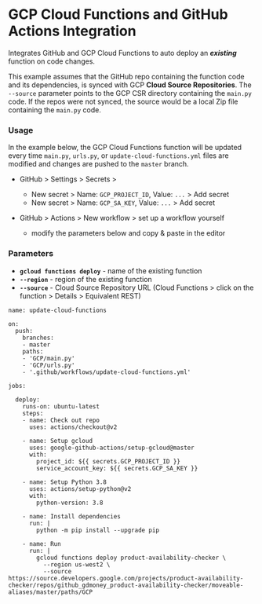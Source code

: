 # GCP Cloud Functions and GitHub Actions Integration

Integrates GitHub and GCP Cloud Functions to auto deploy an ***existing*** function on code changes.

This example assumes that the GitHub repo containing the function code and its dependencies, is synced with GCP **Cloud Source Repositories**. The `--source` parameter points to the GCP CSR directory containing the `main.py` code. If the repos were not synced, the source would be a local Zip file containing the `main.py` code.

### Usage
In the example below, the GCP Cloud Functions function will be updated every time `main.py`, `urls.py`, or `update-cloud-functions.yml` files are modified and changes are pushed to the `master` branch.

- GitHub > Settings > Secrets >  
  - New secret > Name: `GCP_PROJECT_ID`, Value: `...` > Add secret  
  - New secret > Name: `GCP_SA_KEY`, Value: `...` > Add secret
  
- GitHub > Actions > New workflow > set up a workflow yourself
  - modify the parameters below and copy & paste in the editor

### Parameters
- **`gcloud functions deploy`** - name of the existing function
- **`--region`** - region of the existing function 
- **`--source`** - Cloud Source Repository URL (Cloud Functions > click on the function > Details > Equivalent REST)


```
name: update-cloud-functions

on:
  push:
    branches:
    - master
    paths:
    - 'GCP/main.py'
    - 'GCP/urls.py'
    - '.github/workflows/update-cloud-functions.yml'

jobs:
  
  deploy:
    runs-on: ubuntu-latest
    steps:
    - name: Check out repo
      uses: actions/checkout@v2

    - name: Setup gcloud
      uses: google-github-actions/setup-gcloud@master
      with:
        project_id: ${{ secrets.GCP_PROJECT_ID }}
        service_account_key: ${{ secrets.GCP_SA_KEY }}
    
    - name: Setup Python 3.8
      uses: actions/setup-python@v2
      with:
        python-version: 3.8

    - name: Install dependencies
      run: |
        python -m pip install --upgrade pip
        
    - name: Run
      run: |
        gcloud functions deploy product-availability-checker \
          --region us-west2 \
          --source https://source.developers.google.com/projects/product-availability-checker/repos/github_gdmoney_product-availability-checker/moveable-aliases/master/paths/GCP
```
